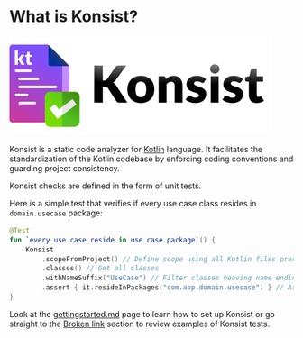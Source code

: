 # What is Konsist?

![](.gitbook/assets/konsist-logo.png)

Konsist is a static code analyzer for [Kotlin](https://kotlinlang.org/) language. It facilitates the standardization of the Kotlin codebase by enforcing coding conventions and guarding project consistency.&#x20;

Konsist checks are defined in the form of unit tests.&#x20;

Here is a simple test that verifies if every use case class resides in `domain.usecase` package:

```kotlin
@Test
fun `every use case reside in use case package`() {
    Konsist
        .scopeFromProject() // Define scope using all Kotlin files present in the project
        .classes() // Get all classes
        .withNameSuffix("UseCase") // Filter classes heaving name ending with 'UseCase'
        .assert { it.resideInPackages("com.app.domain.usecase") } // Assert class has com.app.domain.usecase package
}
```

Look at the [gettingstarted.md](getting-started/gettingstarted.md "mention") page to learn how to set up Konsist or go straight to the [Broken link](broken-reference "mention") section to review examples of Konsist tests.&#x20;
